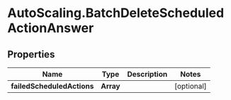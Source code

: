 # AutoScaling.BatchDeleteScheduledActionAnswer

## Properties

Name | Type | Description | Notes
------------ | ------------- | ------------- | -------------
**failedScheduledActions** | **Array** |  | [optional] 


